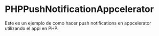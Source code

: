 # PHPPushNotificationAppcelerator

Este es un ejemplo de como hacer push notifications en appcelerator utilizando el appi en PHP.
